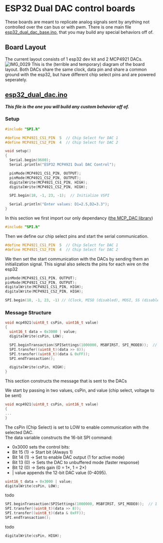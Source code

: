 # ESP32 Dual DAC control boards

These boards are meant to replicate analog signals sent by anything not controlled over the can bus or with pwm. There is one main file [esp32_dual_dac_base.ino](https://github.com/Cavalla-io/esp32_dualDAC_control_board/blob/main/esp32_double_dac_base.ino), that you may build any special behaviors off of.

## Board Layout
The current layout consists of 1 esp32 dev kit and 2 MCP4921 DACs.
![IMG_0029](https://github.com/user-attachments/assets/13630f50-2144-4f8a-ad32-712689644023)
This is the (terrible and temporary) diagram of the board layout. Both DACs share the same clock, data pin and share a common ground with the esp32, but have different chip select pins and are powered seperately. 

## [esp32_dual_dac.ino](https://github.com/Cavalla-io/esp32_dualDAC_control_board/blob/main/esp32_double_dac_base.ino)
***This file is the one you will build any custom behavior off of.***

### Setup
```cpp
#include "SPI.h"

#define MCP4921_CS1_PIN  5  // Chip Select for DAC 1
#define MCP4921_CS2_PIN  4  // Chip Select for DAC 2

void setup()
{
  Serial.begin(9600);
  Serial.println("ESP32 MCP4921 Dual DAC Control");

  pinMode(MCP4921_CS1_PIN, OUTPUT);
  pinMode(MCP4921_CS2_PIN, OUTPUT);
  digitalWrite(MCP4921_CS1_PIN, HIGH);
  digitalWrite(MCP4921_CS2_PIN, HIGH);

  SPI.begin(18, -1, 23, -1);  // Initialize VSPI

  Serial.println("Enter values: D1=2.5,D2=3.3");
}
```
In this section we first import our only dependancy ([the MCP_DAC library](https://github.com/RobTillaart/MCP_DAC))
```cpp
#include "SPI.h"
```
Then we define our chip select pins and start the serial communication.
```cpp
#define MCP4921_CS1_PIN  5  // Chip Select for DAC 1
#define MCP4921_CS2_PIN  4  // Chip Select for DAC 2
```
We then set the start communication with the DACs by sending them an initialization signal. This signal also selects the pins for each wire on the esp32 
```cpp
pinMode(MCP4921_CS1_PIN, OUTPUT);
pinMode(MCP4921_CS2_PIN, OUTPUT);
digitalWrite(MCP4921_CS1_PIN, HIGH);
digitalWrite(MCP4921_CS2_PIN, HIGH);

SPI.begin(18, -1, 23, -1) // (Clock, MISO (disabled), MOSI, SS (disabled))
```
### Message Structure
```cpp
void mcp4921(uint8_t csPin, uint16_t value)
{
  uint16_t data = 0x3000 | value;
  digitalWrite(csPin, LOW);

  SPI.beginTransaction(SPISettings(1000000, MSBFIRST, SPI_MODE0));  // 1 MHz SPI
  SPI.transfer((uint8_t)(data >> 8));
  SPI.transfer((uint8_t)(data & 0xFF));
  SPI.endTransaction();

  digitalWrite(csPin, HIGH);
}
```
This section constructs the message that is sent to the DACs

We start by passing in two values, csPin, and value (chip select, voltage to be sent)
```cpp
void mcp4921(uint8_t csPin, uint16_t value)
{
...
}
```
The csPin (Chip Select) is set to LOW to enable communication with the selected DAC.\
The data variable constructs the 16-bit SPI command:
- 0x3000 sets the control bits:
- Bit 15 (1) → Start bit (Always 1)
- Bit 14 (1) → Set to enable DAC output (1 for active mode)
- Bit 13 (0) → Sets the DAC to unbuffered mode (faster response)
- Bit 12 (0) → Sets gain (0 = 1×, 1 = 2×)
- | value appends the 12-bit DAC value (0-4095).
```cpp
uint16_t data = 0x3000 | value;
digitalWrite(csPin, LOW);
```
todo
```cpp
SPI.beginTransaction(SPISettings(1000000, MSBFIRST, SPI_MODE0));  // 1 MHz SPI
SPI.transfer((uint8_t)(data >> 8));
SPI.transfer((uint8_t)(data & 0xFF));
SPI.endTransaction();
```
todo
```cpp
digitalWrite(csPin, HIGH);
```

